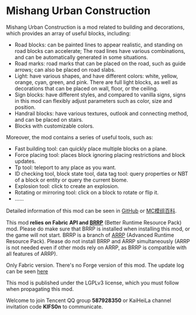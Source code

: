 # Mishang Urban Construction

Mishang Urban Construction is a mod related to building and decorations, which provides an array of useful blocks, including:

- Road blocks: can be painted lines to appear realistic, and standing on road blocks can accelerate; The road lines have various combinations, and can be automatically generated in some situations.
- Road marks: road marks that can be placed on the road, such as guide arrows; can also be placed on road slabs.
- Light: have various shapes, and have different colors: white, yellow, orange, cyan, green, and pink. There are full light blocks, as well as decorations that can be placed on wall, floor, or the ceiling.
- Sign blocks: have different styles, and compared to vanilla signs, signs in this mod can flexibly adjust parameters such as color, size and position.
- Handrail blocks: have various textures, outlook and connecting method, and can be placed on stairs.
- Blocks with customizable colors.

Moreover, the mod contains a series of useful tools, such as:

- Fast building tool: can quickly place multiple blocks on a plane.
- Force placing tool: places block ignoring placing restrictions and block updates.
- Tp tool: teleport to any place as you want.
- ID checking tool, block state tool, data tag tool: query properties or NBT of a block or entity or query the current biome.
- Explosion tool: click to create an explosion.
- Rotating or mirroring tool: click on a block to rotate or flip it.
- ……

Detailed information of this mod can be seen in [GitHub](https://github.com/SolidBlock-cn/mishanguc/wiki) or [MC模组百科](https://www.mcmod.cn/class/5743.html).

This mod **relies on Fabric API and [BRRP](https://github.com/SolidBlock-cn/BRRP)** (Better Runtime Resource Pack) mod. Please do make sure that BRRP is installed when installing this mod, or the game will not start. BRRP is a branch of [ARRP](https://github.com/Devan-Kerman/ARRP) (Advanced Runtime Resource Pack). Please do not install BRRP and ARRP simultaneously (ARRP is not needed even if other mods rely on ARRP, as BRRP is compatible with all features of ARRP).

Only Fabric version. There's no Forge version of this mod. The update log can be seen [here](UpdateLog-en.md)

This mod is published under the LGPLv3 license, which you must follow when propagating this mod.

Welcome to join Tencent QQ group **587928350** or KaiHeiLa channel invitation code **KlFS0n** to communicate.
